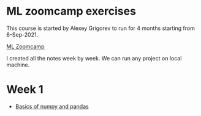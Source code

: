 # ML zoomcamp exercises

This course is started by Alexey Grigorev to run for 4 months starting from 6-Sep-2021.

<a href="https://datatalks.club/courses/2021-winter-ml-zoomcamp.html
">ML Zoomcamp</a>

I created all the notes week by week. We can run any project on local machine.

# Week 1
  - <a href="https://github.com/arpitchittora/arpit-ml-zzomcamp-v2/blob/master/week-1.ipynb" target="_blank">Basics of numpy and pandas </a>
